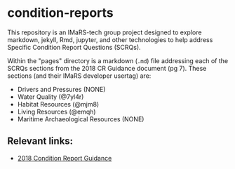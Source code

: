 # condition-reports

This repository is an IMaRS-tech group project designed to explore markdown, jekyll, Rmd, jupyter, and other technologies to help address Specific Condition Report Questions (SCRQs).

Within the "pages" directory is a markdown (`.md`) file addressing each of the SCRQs sections from the 2018 CR Guidance document (pg 7). 
These sections (and their IMaRS developer usertag) are:

* Drivers and Pressures (NONE)
* Water Quality (@7yl4r)
* Habitat Resources (@mjm8)
* Living Resources (@emqh)
* Maritime Archaeological Resources (NONE)


## Relevant links:
* [2018 Condition Report Guidance](https://github.com/USF-IMARS/condition-reports/blob/master/2018-condition-report-guidance.pdf)
